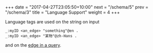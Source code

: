 +++
date = "2017-04-27T23:05:50+10:00"
next = "/schema/5"
prev = "/schema/3"
title = "Language Support"
weight = 4
+++

Language tags are used on the string on input
```
_:myID <an_edge> "something"@en .
_:myID <an_edge> "某物"@zh-Hans .
```

and on the [edge in a query](/basic/4).

